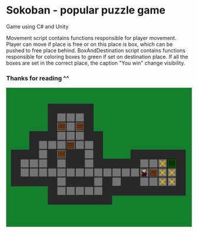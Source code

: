 # Sokoban - popular puzzle game
Game using C# and Unity

Movement script contains functions responsible for player movement. Player can move if place is free or on this place is box, which can be pushed to free place behind.
BoxAndDestination script contains functions responsible for coloring boxes to green if set on destination place. If all the boxes are set in the correct place, the caption "You win" change visibility.

### Thanks for reading ^^
![Screenshot](gameplay.png)
